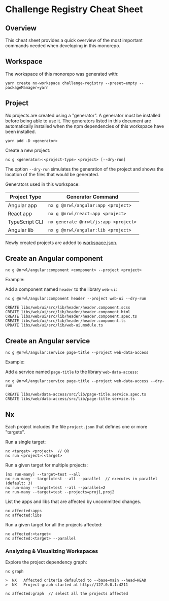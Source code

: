 # Challenge Registry Cheat Sheet

## Overview

This cheat sheet provides a quick overview of the most important commands needed
when developing in this monorepo.

## Workspace

The workspace of this monorepo was generated with:

```console
yarn create nx-workspace challenge-registry --preset=empty --packageManager=yarn
```

## Project

Nx projects are created using a "generator". A generator must be installed
before being able to use it. The generators listed in this document are
automatically installed when the npm dependencies of this workspace have been
installed.

    yarn add -D <generator>

Create a new project:

    nx g <generator>:<project-type> <project> [--dry-run]

The option `--dry-run` simulates the generation of the project and shows the
location of the files that would be generated.

Generators used in this workspace:

| Project Type   | Generator Command                    |
|----------------|--------------------------------------|
| Angular app    | `nx g @nrwl/angular:app <project>`   |
| React app      | `nx g @nrwl/react:app <project>`     |
| TypeScript CLI | `nx generate @nrwl/js:app <project>` |
| Angular lib    | `nx g @nrwl/angular:lib <project>`   |

Newly created projects are added to [workspace.json].

## Create an Angular component

    nx g @nrwl/angular:component <component> --project <project>

Example:

Add a component named `header` to the library `web-ui`:

```console
nx g @nrwl/angular:component header --project web-ui --dry-run

CREATE libs/web/ui/src/lib/header/header.component.scss
CREATE libs/web/ui/src/lib/header/header.component.html
CREATE libs/web/ui/src/lib/header/header.component.spec.ts
CREATE libs/web/ui/src/lib/header/header.component.ts
UPDATE libs/web/ui/src/lib/web-ui.module.ts
```

## Create an Angular service

    nx g @nrwl/angular:service page-title --project web-data-access

Example:

Add a service named `page-title` to the library `web-data-access`:

```console
nx g @nrwl/angular:service page-title --project web-data-access --dry-run

CREATE libs/web/data-access/src/lib/page-title.service.spec.ts
CREATE libs/web/data-access/src/lib/page-title.service.ts
```

## Nx

Each project includes the file `project.json` that defines one or more "targets".

Run a single target:

```console
nx <target> <project>  // OR
nx run <project>:<target>
```

Run a given target for multiple projects:

```console
[nx run-many] --target=test --all
nx run-many --target=test --all --parallel  // executes in parallel (default: 3)
nx run-many --target=test --all --parallel=2
nx run-many --target=test --projects=proj1,proj2
```

List the apps and libs that are affected by uncommitted changes.

```console
nx affected:apps
nx affected:libs
```

Run a given target for all the projects affected:

```
nx affected:<target>
nx affected:<target> --parallel
```

### Analyzing & Visualizing Workspaces

Explore the project dependency graph:

    nx graph

    >  NX   Affected criteria defaulted to --base=main --head=HEAD
    >  NX   Project graph started at http://127.0.0.1:4211

    nx affected:graph  // select all the projects affected

<!-- Links -->

[workspace.json]: ../workspace.json